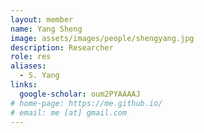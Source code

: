 ```yaml
---
layout: member
name: Yang Sheng
image: assets/images/people/shengyang.jpg
description: Researcher
role: res
aliases:
  - S. Yang
links:
  google-scholar: oum2PYAAAAJ
# home-page: https://me.github.io/
# email: me [at] gmail.com 
---
```



